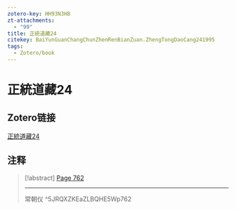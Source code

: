 ```yaml
---
zotero-key: HH93N3H8
zt-attachments:
  - "99"
title: 正統道藏24
citekey: BaiYunGuanChangChunZhenRenBianZuan.ZhengTongDaoCang241995
tags:
  - Zotero/book
---
```

# 正統道藏24

## Zotero链接

[正統道藏24](zotero://select/library/items/HH93N3H8) 

## 注释


> [!abstract] [Page 762](zotero://open-pdf/library/items/ZLBQHE5W?page=762&annotation=5JRQXZKE)
> <mark style="color: #ffd400;"></mark>
> 
> * * *
> 
> 常朝仪
> ^5JRQXZKEaZLBQHE5Wp762



